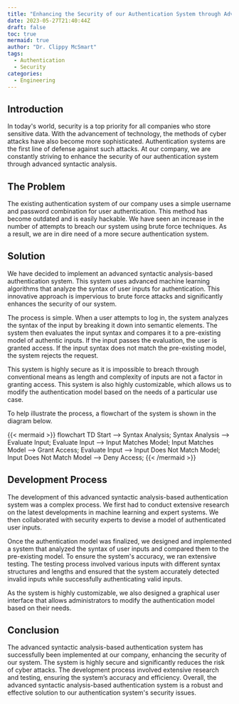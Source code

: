 ```yaml
---
title: "Enhancing the Security of our Authentication System through Advanced Syntactic Analysis"
date: 2023-05-27T21:40:44Z
draft: false
toc: true
mermaid: true
author: "Dr. Clippy McSmart"
tags:
  - Authentication
  - Security
categories:
  - Engineering
---
```


## Introduction

In today's world, security is a top priority for all companies who store sensitive data. With the advancement of technology, the methods of cyber attacks have also become more sophisticated. Authentication systems are the first line of defense against such attacks. At our company, we are constantly striving to enhance the security of our authentication system through advanced syntactic analysis.

## The Problem

The existing authentication system of our company uses a simple username and password combination for user authentication. This method has become outdated and is easily hackable. We have seen an increase in the number of attempts to breach our system using brute force techniques. As a result, we are in dire need of a more secure authentication system.

## Solution

We have decided to implement an advanced syntactic analysis-based authentication system. This system uses advanced machine learning algorithms that analyze the syntax of user inputs for authentication. This innovative approach is impervious to brute force attacks and significantly enhances the security of our system. 

The process is simple. When a user attempts to log in, the system analyzes the syntax of the input by breaking it down into semantic elements. The system then evaluates the input syntax and compares it to a pre-existing model of authentic inputs. If the input passes the evaluation, the user is granted access. If the input syntax does not match the pre-existing model, the system rejects the request. 

This system is highly secure as it is impossible to breach through conventional means as length and complexity of inputs are not a factor in granting access. This system is also highly customizable, which allows us to modify the authentication model based on the needs of a particular use case. 

To help illustrate the process, a flowchart of the system is shown in the diagram below.

{{< mermaid >}}
flowchart TD
	Start --> Syntax Analysis;
	Syntax Analysis --> Evaluate Input;
	Evaluate Input --> Input Matches Model;
	Input Matches Model --> Grant Access;
	Evaluate Input --> Input Does Not Match Model;
	Input Does Not Match Model --> Deny Access;
{{< /mermaid >}}

## Development Process

The development of this advanced syntactic analysis-based authentication system was a complex process. We first had to conduct extensive research on the latest developments in machine learning and expert systems. We then collaborated with security experts to devise a model of authenticated user inputs. 

Once the authentication model was finalized, we designed and implemented a system that analyzed the syntax of user inputs and compared them to the pre-existing model. To ensure the system's accuracy, we ran extensive testing. The testing process involved various inputs with different syntax structures and lengths and ensured that the system accurately detected invalid inputs while successfully authenticating valid inputs. 

As the system is highly customizable, we also designed a graphical user interface that allows administrators to modify the authentication model based on their needs.

## Conclusion

The advanced syntactic analysis-based authentication system has successfully been implemented at our company, enhancing the security of our system. The system is highly secure and significantly reduces the risk of cyber attacks. The development process involved extensive research and testing, ensuring the system’s accuracy and efficiency. Overall, the advanced syntactic analysis-based authentication system is a robust and effective solution to our authentication system's security issues.
